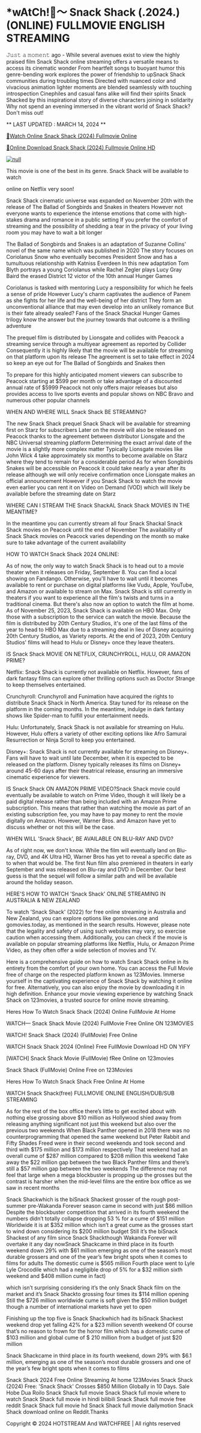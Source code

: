 <h1>*wAtCh!👀～ Snack Shack (.2024.) (ONLINE) FULLMOVIE ENGLISH STREAMING</h1>

𝙹𝚞𝚜𝚝 𝚊 𝚖𝚘𝚖𝚎𝚗𝚝 ago - While several avenues exist to view the highly praised film Snack Shack online streaming offers a versatile means to access its cinematic wonder From heartfelt songs to buoyant humor this genre-bending work explores the power of friendship to upSnack Shack communities during troubling times Directed with nuanced color and vivacious animation lighter moments are blended seamlessly with touching introspection Cinephiles and casual fans alike will find their spirits Snack Shacked by this inspirational story of diverse characters joining in solidarity Why not spend an evening immersed in the vibrant world of Snack Shack? Don't miss out!
<p dir="auto">** LAST UPDATED : MARCH 14, 2024 **</p>
<p dir="auto"><a href="https://cutt.ly/7w0ZPhBW" rel="nofollow">🔴Watch Online Snack Shack (2024) Fullmovie Online</a></p>
<p dir="auto"><a href="https://cutt.ly/7w0ZPhBW" rel="nofollow">🔴Online Download Snack Shack (2024) Fullmovie Online HD</a></p>
<p dir="auto"><a href="https://cutt.ly/7w0ZPhBW" rel="nofollow"><img src="https://camo.githubusercontent.com/917e6ed5c302499242165dcc02bdbce85c075fd21b35918eb9c0b771855261b8/68747470733a2f2f7374617469632e7769787374617469632e636f6d2f6d656469612f6232343966395f61646163386637306662336634356238383639313639366337376465313866337e6d76322e676966" alt="null" style="max-width: 100%;"></a></p>
<p dir="auto">This movie is one of the best in its genre. Snack Shack will be available to watch</p>
<p dir="auto">online on Netflix very soon!</p>
<p dir="auto">Snack Shack cinematic universe was expanded on November 20th with the release of The Ballad of Songbirds and Snakes in theaters However not everyone wants to experience the intense emotions that come with high-stakes drama and romance in a public setting If you prefer the comfort of streaming and the possibility of shedding a tear in the privacy of your living room you may have to wait a bit longer</p>
<p dir="auto">The Ballad of Songbirds and Snakes is an adaptation of Suzanne Collins' novel of the same name which was published in 2020 The story focuses on Coriolanus Snow who eventually becomes President Snow and has a tumultuous relationship with Katniss Everdeen In this new adaptation Tom Blyth portrays a young Coriolanus while Rachel Zegler plays Lucy Gray Baird the erased District 12 victor of the 10th annual Hunger Games</p>
<p dir="auto">Coriolanus is tasked with mentoring Lucy a responsibility for which he feels a sense of pride However Lucy's charm captivates the audience of Panem as she fights for her life and the well-being of her district They form an unconventional alliance that may even develop into an unlikely romance But is their fate already sealed? Fans of the Snack Shackal Hunger Games trilogy know the answer but the journey towards that outcome is a thrilling adventure</p>
<p dir="auto">The prequel film is distributed by Lionsgate and collides with Peacock a streaming service through a multiyear agreement as reported by Collider Consequently it is highly likely that the movie will be available for streaming on that platform upon its release The agreement is set to take effect in 2024 so keep an eye out for The Ballad of Songbirds and Snakes then</p>
<p dir="auto">To prepare for this highly anticipated moment viewers can subscribe to Peacock starting at $599 per month or take advantage of a discounted annual rate of $5999 Peacock not only offers major releases but also provides access to live sports events and popular shows on NBC Bravo and numerous other popular channels</p>
<p dir="auto">WHEN AND WHERE WILL Snack Shack BE STREAMING?</p>
<p dir="auto">The new Snack Shack prequel Snack Shack will be available for streaming first on Starz for subscribers Later on the movie will also be released on Peacock thanks to the agreement between distributor Lionsgate and the NBC Universal streaming platform Determining the exact arrival date of the movie is a slightly more complex matter Typically Lionsgate movies like John Wick 4 take approximately six months to become available on Starz where they tend to remain for a considerable period As for when Songbirds Snakes will be accessible on Peacock it could take nearly a year after its release although we will only receive confirmation once Lionsgate makes an official announcement However if you Snack Shack to watch the movie even earlier you can rent it on Video on Demand (VOD) which will likely be available before the streaming date on Starz</p>
<p dir="auto">WHERE CAN I STREAM THE Snack ShackAL Snack Shack MOVIES IN THE MEANTIME?</p>
<p dir="auto">In the meantime you can currently stream all four Snack Shackal Snack Shack movies on Peacock until the end of November The availability of Snack Shack movies on Peacock varies depending on the month so make sure to take advantage of the current availability</p>
<p dir="auto">HOW TO WATCH Snack Shack 2024 ONLINE:</p>
<p dir="auto">As of now, the only way to watch Snack Shack is to head out to a movie theater when it releases on Friday, September 8. You can find a local showing on Fandango. Otherwise, you'll have to wait until it becomes available to rent or purchase on digital platforms like Vudu, Apple, YouTube, and Amazon or available to stream on Max. Snack Shack is still currently in theaters if you want to experience all the film's twists and turns in a traditional cinema. But there's also now an option to watch the film at home. As of November 25, 2023, Snack Shack is available on HBO Max. Only those with a subscription to the service can watch the movie. Because the film is distributed by 20th Century Studios, it's one of the last films of the year to head to HBO Max due to a streaming deal in lieu of Disney acquiring 20th Century Studios, as Variety reports. At the end of 2023, 20th Century Studios' films will head to Hulu or Disney+ once they leave theaters.</p>
<p dir="auto">IS Snack Shack MOVIE ON NETFLIX, CRUNCHYROLL, HULU, OR AMAZON PRIME?</p>
<p dir="auto">Netflix: Snack Shack is currently not available on Netflix. However, fans of dark fantasy films can explore other thrilling options such as Doctor Strange to keep themselves entertained.</p>
<p dir="auto">Crunchyroll: Crunchyroll and Funimation have acquired the rights to distribute Snack Shack in North America. Stay tuned for its release on the platform in the coming months. In the meantime, indulge in dark fantasy shows like Spider-man to fulfill your entertainment needs.</p>
<p dir="auto">Hulu: Unfortunately, Snack Shack is not available for streaming on Hulu. However, Hulu offers a variety of other exciting options like Afro Samurai Resurrection or Ninja Scroll to keep you entertained.</p>
<p dir="auto">Disney+: Snack Shack is not currently available for streaming on Disney+. Fans will have to wait until late December, when it is expected to be released on the platform. Disney typically releases its films on Disney+ around 45-60 days after their theatrical release, ensuring an immersive cinematic experience for viewers.</p>
<p dir="auto">IS Snack Shack ON AMAZON PRIME VIDEO?Snack Shack movie could eventually be available to watch on Prime Video, though it will likely be a paid digital release rather than being included with an Amazon Prime subscription. This means that rather than watching the movie as part of an existing subscription fee, you may have to pay money to rent the movie digitally on Amazon. However, Warner Bros. and Amazon have yet to discuss whether or not this will be the case.</p>
<p dir="auto">WHEN WILL 'Snack Shack', BE AVAILABLE ON BLU-RAY AND DVD?</p>
<p dir="auto">As of right now, we don't know. While the film will eventually land on Blu-ray, DVD, and 4K Ultra HD, Warner Bros has yet to reveal a specific date as to when that would be. The first Nun film also premiered in theaters in early September and was released on Blu-ray and DVD in December. Our best guess is that the sequel will follow a similar path and will be available around the holiday season.</p>
<p dir="auto">HERE'S HOW TO WATCH 'Snack Shack' ONLINE STREAMING IN AUSTRALIA &amp; NEW ZEALAND</p>
<p dir="auto">To watch 'Snack Shack' (2022) for free online streaming in Australia and New Zealand, you can explore options like gomovies.one and gomovies.today, as mentioned in the search results. However, please note that the legality and safety of using such websites may vary, so exercise caution when accessing them. Additionally, you can check if the movie is available on popular streaming platforms like Netflix, Hulu, or Amazon Prime Video, as they often offer a wide selection of movies and TV.</p>
<p dir="auto">Here is a comprehensive guide on how to watch Snack Shack online in its entirety from the comfort of your own home. You can access the Full Movie free of charge on the respected platform known as 123Movies. Immerse yourself in the captivating experience of Snack Shack by watching it online for free. Alternatively, you can also enjoy the movie by downloading it in high definition. Enhance your movie viewing experience by watching Snack Shack on 123movies, a trusted source for online movie streaming.</p>
<p dir="auto">Heres How To Watch Snack Shack (2024) Online FullMovie At Home</p>
<p dir="auto">WATCH— Snack Shack Movie (2024) FullMovie Free Online ON 123MOVIES</p>
<p dir="auto">WATCH! Snack Shack (2024) (FullMovie) Free Online</p>
<p dir="auto">WATCH Snack Shack 2024 (Online) Free FullMovie Download HD ON YIFY</p>
<p dir="auto">[WATCH] Snack Shack Movie (FullMovie) fRee Online on 123movies</p>
<p dir="auto">Snack Shack (FullMovie) Online Free on 123Movies</p>
<p dir="auto">Heres How To Watch Snack Shack Free Online At Home</p>
<p dir="auto">WATCH Snack Shack(free) FULLMOVIE ONLINE ENGLISH/DUB/SUB STREAMING</p>
<p dir="auto">As for the rest of the box office there’s little to get excited about with nothing else grossing above $10 million as Hollywood shied away from releasing anything significant not just this weekend but also over the previous two weekends When Black Panther opened in 2018 there was no counterprogramming that opened the same weekend but Peter Rabbit and Fifty Shades Freed were in their second weekends and took second and third with $175 million and $173 million respectively That weekend had an overall cume of $287 million compared to $208 million this weekend Take away the $22 million gap between the two Black Panther films and there’s still a $57 million gap between the two weekends The difference may not feel that large when a mega blockbuster is propping up the grosses but the contrast is harsher when the mid-level films are the entire box office as we saw in recent months</p>
<p dir="auto">Snack Shackwhich is the biSnack Shackest grosser of the rough post-summer pre-Wakanda Forever season came in second with just $86 million Despite the blockbuster competition that arrived in its fourth weekend the numbers didn’t totally collapse dropping 53 % for a cume of $151 million Worldwide it is at $352 million which isn’t a great cume as the grosses start to wind down considering its $200 million budget Still it’s the biSnack Shackest of any film since Snack Shackthough Wakanda Forever will overtake it any day nowSnack Shackcame in third place in its fourth weekend down 29% with $61 million emerging as one of the season’s most durable grossers and one of the year’s few bright spots when it comes to films for adults The domestic cume is $565 million Fourth place went to Lyle Lyle Crocodile which had a negligible drop of 5% for a $32 million sixth weekend and $408 million cume in fact)</p>
<p dir="auto">which isn’t surprising considering it’s the only Snack Shack film on the market and it’s Snack Shackto grossing four times its $114 million opening Still the $726 million worldwide cume is soft given the $50 million budget though a number of international markets have yet to open</p>
<p dir="auto">Finishing up the top five is Snack Shackwhich had its biSnack Shackest weekend drop yet falling 42% for a $23 million seventh weekend Of course that’s no reason to frown for the horror film which has a domestic cume of $103 million and global cume of $ 210 million from a budget of just $20 million</p>
<p dir="auto">Snack Shackcame in third place in its fourth weekend, down 29% with $6.1 million, emerging as one of the season’s most durable grossers and one of the year’s few bright spots when it comes to films</p>
Snack Shack 2024 Free Online Streaming At home 123Movies Snack Shack (2024) Free: 'Snack Shack' Crosses $850 Million Globally in 10 Days.
Sale Hobe Dua Roilo
Snack Shack full movie
Snack Shack full movie where to watch Snack Shack full movie in hindi bilibili Snack Shack full movie free reddit Snack Shack full movie hd Snack Shack full movie dailymotion
Snack Shack download online on Reddit.Thanks


<p dir="auto">Copyright © 2024 HOTSTREAM And WATCHFREE | All rights reserved</p>
</article>
